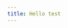 ```yaml
---
title: Hello test
---
```

<script src="https://gist.github.com/hclpandv/87eca6533175346a45b779ee62e87003.js"></script>
